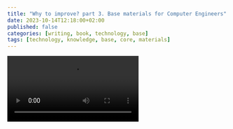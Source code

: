 ```yaml
---
title: "Why to improve? part 3. Base materials for Computer Engineers"
date: 2023-10-14T12:18:00+02:00
published: false
categories: [writing, book, technology, base]
tags: [technology, knowledge, base, core, materials]
---
```


![Human versus AI](/assets/img/human-versus-ai.mp4)
